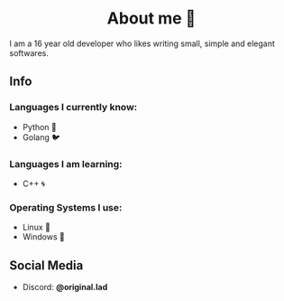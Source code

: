 <h1 align="center">About me 🦅</h1>
I am a 16 year old developer who likes writing small, simple and elegant softwares.

## Info

### Languages I currently know:

- Python 🐍
- Golang 🐦

### Languages I am learning:

- C++ 🌀

### Operating Systems I use:

- Linux 🐧
- Windows 🔷

## Social Media

- Discord: **@original.lad**
